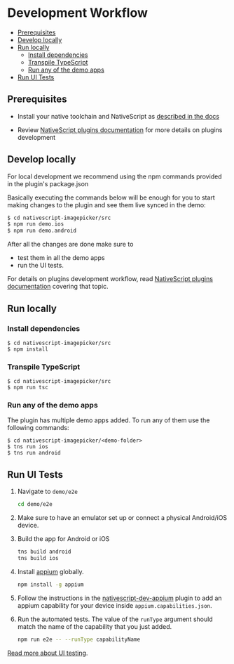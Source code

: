 # Development Workflow

<!-- TOC depthFrom:2 -->

- [Prerequisites](#prerequisites)
- [Develop locally](#develop-locally)
- [Run locally](#run-locally)
    - [Install dependencies](#install-dependencies)
    - [Transpile TypeScript](#transpile-typescript)
    - [Run any of the demo apps](#run-any-of-the-demo-apps)
- [Run UI Tests](#run-ui-tests)

<!-- /TOC -->


## Prerequisites

* Install your native toolchain and NativeScript as [described in the docs](https://docs.nativescript.org/plugins/plugins)

* Review [NativeScript plugins documentation](https://docs.nativescript.org/plugins/plugins) for more details on plugins development


## Develop locally

For local development we recommend using the npm commands provided in the plugin's package.json

Basically executing the commands below will be enough for you to start making changes to the plugin and see them live synced in the demo:

```bash
$ cd nativescript-imagepicker/src
$ npm run demo.ios
$ npm run demo.android
```

After all the changes are done make sure to 
- test them in all the demo apps 
- run the UI tests.

For details on plugins development workflow, read [NativeScript plugins documentation](https://docs.nativescript.org/plugins/building-plugins#step-2-set-up-a-development-workflow) covering that topic.

## Run locally

### Install dependencies

```
$ cd nativescript-imagepicker/src
$ npm install
```

### Transpile TypeScript
```
$ cd nativescript-imagepicker/src
$ npm run tsc
```

### Run any of the demo apps

The plugin has multiple demo apps added. To run any of them use the following commands:
```
$ cd nativescript-imagepicker/<demo-folder>
$ tns run ios
$ tns run android
```

## Run UI Tests

1. Navigate to `demo/e2e`
    ``` bash
    cd demo/e2e
    ```

2. Make sure to have an emulator set up or connect a physical Android/iOS device.

3. Build the app for Android or iOS
    ```bash
    tns build android
    tns build ios
    ```
4. Install [appium](http://appium.io/) globally.
    ``` bash
    npm install -g appium
    ```

5. Follow the instructions in the [nativescript-dev-appium](https://github.com/nativescript/nativescript-dev-appium#custom-appium-capabilities) plugin to add an appium capability for your device inside `appium.capabilities.json`.

7. Run the automated tests. The value of the `runType` argument should match the name of the capability that you just added.
    ``` bash
    npm run e2e -- --runType capabilityName
    ```

[Read more about UI testing](https://docs.nativescript.org/plugins/ui-tests).